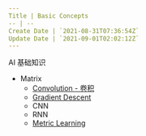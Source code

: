 ```yaml
---
Title | Basic Concepts
-- | --
Create Date | `2021-08-31T07:36:54Z`
Update Date | `2021-09-01T02:02:12Z`
---
```

AI  基础知识

- Matrix
  - [Convolution - 卷积](/Convolution___卷积___Summary.md)
  - [Gradient Descent](https://github.com/junxnone/ml/issues/89)
  - CNN
  - RNN
  - [Metric Learning](https://github.com/junxnone/tech-io/issues/610)

